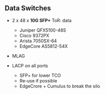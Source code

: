 ---
---
## Data Switches
- 2 x 48 x **10G SFP+** ToR: data
  - Juniper QFX5100-48S
  - Cisco 9372PX
  - Arista 7050SX-64
  - EdgeCore AS5812-54X
- MLAG
- LACP on all ports

  <aside class="notes">
    <ul>
      <li>SFP+ for lower TCO</li>
      <li>Re-use if possible</li>
      <li>EdgeCrore + Cumulus to break the silo</li>
    </ul>
  </aside>
